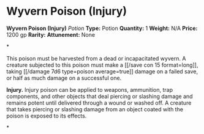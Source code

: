 # Wyvern Poison (Injury)

**Wyvern Poison (Injury)**
_Potion_
**Type:** Potion
**Quantity:** 1
**Weight:** N/A
**Price:** 1200 gp
**Rarity:** 
**Attunement:** None

*<p>This poison must be harvested from a dead or incapacitated wyvern. A creature subjected to this poison must make a [[/save con 15 format=long]], taking  [[/damage 7d6 type=poison average=true]] damage on a failed save, or half as much damage on a successful one.

**Injury.** Injury poison can be applied to weapons, ammunition, trap components, and other objects that deal piercing or slashing damage and remains potent until delivered through a wound or washed off. A creature that takes piercing or slashing damage from an object coated with the poison is exposed to its effects.</p>*